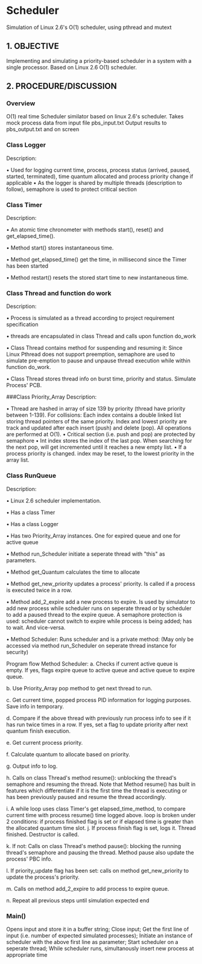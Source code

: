 # Scheduler
Simulation of Linux 2.6's O(1) scheduler, using pthread and mutext


## 1. OBJECTIVE
Implementing and simulating a priority-based scheduler in a system with
a single processor. Based on Linux 2.6 O(1) scheduler.
## 2. PROCEDURE/DISCUSSION
### Overview
O(1) real time Scheduler similator based on linux 2.6's scheduler.
Takes mock process data from input file pbs_input.txt
Output results to pbs_output.txt and on screen
### Class Logger
Description:

• Used for logging current time, process, process status (arrived, paused, started, terminated), time quantum allocated and process priority change if applicable
• As the logger is shared by multiple threads (description to follow), semaphore is used to protect critical section
### Class Timer
Description:

• An atomic time chronometer with methods start(), reset() and get_elapsed_time().

• Method start() stores instantaneous time.

• Method get_elapsed_time() get the time, in millisecond since the Timer has been started

• Method restart() resets the stored start time to new instantaneous time.

### Class Thread and function do work
Description:

• Process is simulated as a thread according to project requirement specification

• threads are encapsulated in class Thread and calls upon function do_work

• Class Thread contains method for suspending and resuming it: Since Linux Pthread does not support preemption, semaphore are used to simulate pre-emption to pause and unpause thread execution while within function do_work.

• Class Thread stores thread info on burst time, priority and status. Simulate Process' PCB.

###Class Priority_Array
Description:

• Thread are hashed in array of size 139 by priority (thread have priority between 1-139). For collisions: Each index contains a double linked list storing thread pointers of the same priority. Index and lowest priority are track and updated after each insert (push) and delete (pop). All operations are performed at O(1).
• Critical section (i.e. push and pop) are protected by semaphore
• Int index stores the index of the last pop. When searching for the next pop, will get incremented until it reaches a new empty list.
• If a process priority is changed. index may be reset, to the lowest priority in the array list.

### Class RunQueue
Description:

• Linux 2.6 scheduler implementation.

• Has a class Timer

• Has a class Logger

• Has two Priority_Array instances. One for expired queue and one for active queue

• Method run_Scheduler initiate a seperate thread with "this" as parameters.

• Method get_Quantum calculates the time to allocate

• Method get_new_priority updates a process' priority. Is called if a process is executed twice in a row.

• Method add_2_expire add a new process to expire. Is used by simulator to add new process while scheduler runs on seperate thread or by scheduler to add a paused thread to the expire queue. A semaphore protection is used: scheduler cannot switch to expire while process is being added; has to wait. And vice-versa.

• Method Scheduler: Runs scheduler and is a private method: (May only be accessed via method run_Scheduler on seperate thread instance for security)

Program flow Method Scheduler:
a. Checks if current active queue is empty. If yes, flags expire queue to active queue and active queue to expire queue.

b. Use Priority_Array pop method to get next thread to run.

c. Get current time, popped process PID information for logging purposes. Save info in temporary.

d. Compare if the above thread with previously run process info to see if it has run twice times in a row. If yes, set a flag to update priority after next quantum finish execution.

e. Get current process priority.

f. Calculate quantum to allocate based on priority.

g. Output info to log.

h. Calls on class Thread's method resume(): unblocking the thread's semaphore and resuming the thread. Note that Method resume() has built in features which differentiate if it is the first time the thread is executing or has been previously paused and resume the thread accordingly.

i. A while loop uses class Timer's get elapsed_time_method, to compare current time with process resume() time logged above. loop is broken under 2 conditions: if process finished flag is set or if elapsed time is greater than the allocated quantum time slot.
j. If process finish flag is set, logs it. Thread finished. Destructor is called.

k. If not: Calls on class Thread's method pause(): blocking the running thread's semaphore and pausing the thread. Method pause also update the process' PBC info.

l. If priority_update flag has been set: calls on method get_new_priority to update the process's priority.

m. Calls on method add_2_expire to add process to expire queue.

n. Repeat all previous steps until simulation expected end

### Main()
Opens input and store it in a buffer string; Close input; Get the first line of input (i.e. number of expected simulated processes); Initiate an instance of scheduler with the above first line as parameter; Start scheduler on a seperate thread; While scheduler runs, simultanously insert new process at appropriate time
